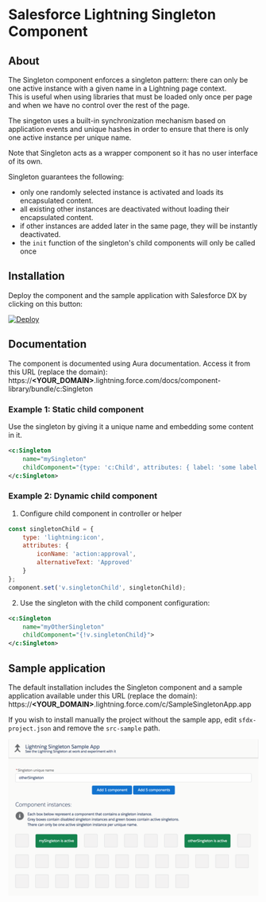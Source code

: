 # Salesforce Lightning Singleton Component

## About
The Singleton component enforces a singleton pattern: there can only be one active instance with a given name in a Lightning page context.<br/>
This is useful when using libraries that must be loaded only once per page and when we have no control over the rest of the page.

The singeton uses a built-in synchronization mechanism based on application events and unique hashes in order to ensure that there is only one active instance per unique name.

Note that Singleton acts as a wrapper component so it has no user interface of its own.

Singleton guarantees the following:

- only one randomly selected instance is activated and loads its encapsulated content.
- all existing other instances are deactivated without loading their encapsulated content.
- if other instances are added later in the same page, they will be instantly deactivated.
- the `init` function of the singleton's child components will only be called once


## Installation

Deploy the component and the sample application with Salesforce DX by clicking on this button:

[![Deploy](https://deploy-to-sfdx.com/dist/assets/images/DeployToSFDX.svg)](https://deploy-to-sfdx.com)


## Documentation
The component is documented using Aura documentation. Access it from this URL (replace the domain):<br/>
https://<b>&lt;YOUR_DOMAIN&gt;</b>.lightning.force.com/docs/component-library/bundle/c:Singleton

### Example 1: Static child component

Use the singleton by giving it a unique name and embedding some content in it.

```xml
<c:Singleton
    name="mySingleton"
    childComponent="{type: 'c:Child', attributes: { label: 'some label' }}">
</c:Singleton>
```

### Example 2: Dynamic child component
1. Configure child component in controller or helper
```js
const singletonChild = {
    type: 'lightning:icon',
    attributes: {
        iconName: 'action:approval',
        alternativeText: 'Approved'
    }
};
component.set('v.singletonChild', singletonChild);
```
2. Use the singleton with the child component configuration:
```xml
<c:Singleton
    name="myOtherSingleton"
    childComponent="{!v.singletonChild}">
</c:Singleton>
```

## Sample application
The default installation includes the Singleton component and a sample application available under this URL (replace the domain):<br/>
https://<b>&lt;YOUR_DOMAIN&gt;</b>.lightning.force.com/c/SampleSingletonApp.app

If you wish to install manually the project without the sample app, edit `sfdx-project.json` and remove the `src-sample` path.

<img src="gfx/sample-app-screenshot.png" width="900" align="center" alt="Sample app screenshot"/>
